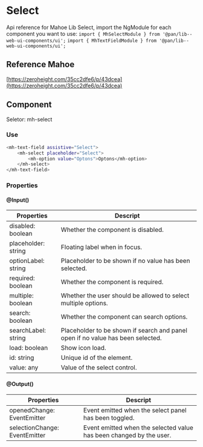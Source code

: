 # Select

Api reference for Mahoe Lib Select, import the NgModule for each component you want to use:
`import { MhSelectModule } from '@pan/lib--web-ui-components/ui';`
`import { MhTextFieldModule } from '@pan/lib--web-ui-components/ui';`

## Reference Mahoe
[https://zeroheight.com/35cc2dfe6/p/43dcea](https://zeroheight.com/35cc2dfe6/p/43dcea)

## Component
Seletor: mh-select

### Use
```sh
<mh-text-field assistive="Select">
    <mh-select placeholder="Select">
        <mh-option value="Optons">Optons</mh-option>
    </mh-select>
</mh-text-field>
```

### Properties
 
 #### @Input()
| Properties | Descript |
| ------ | ------ |
| disabled: boolean | Whether the component is disabled. |
| placeholder: string | Floating label when in focus. |
| optionLabel: string | Placeholder to be shown if no value has been selected. |
| required: boolean | Whether the component is required. |
| multiple: boolean | Whether the user should be allowed to select multiple options. |
| search: boolean | Whether the component can search options. |
| searchLabel: string | Placeholder to be shown if search and panel open if no value has been selected. |
| load: boolean | Show icon load. |
| id: string | Unique id of the element. |
| value: any | Value of the select control. |

 #### @Output()
| Properties | Descript |
| ------ | ------ |
| openedChange: EventEmitter<boolean> | Event emitted when the select panel has been toggled. |
| selectionChange: EventEmitter<MhSelectChange> | Event emitted when the selected value has been changed by the user. |
